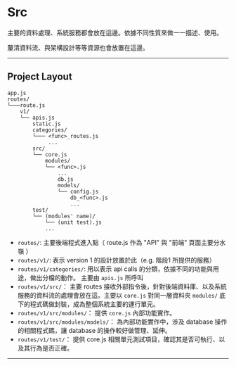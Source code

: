 # Src

主要的資料處理、系統服務都會放在這邊。依據不同性質來做一一描述、使用。

釐清資料流、與架構設計等等資源也會放置在這邊。

---

## Project Layout

```
app.js
routes/
└───route.js
    v1/
    └── apis.js
        static.js
        categories/
        └─── <func>_routes.js
             ...
        src/
        └── core.js
            modules/
            └── <func>.js
                ... 
                db.js
                models/
                └── config.js
                    db_<func>.js
                    ...
        test/
        └── (modules' name)/
            └── (unit test).js
            ...
```

* `routes/`: 主要後端程式進入點（ route.js 作為 "API" 與 "前端" 頁面主要分水嶺 ）
* `routes/v1/`: 表示 version 1 的設計放置於此（e.g. 階段1 所提供的服務）
* `routes/v1/categories/`: 用以表示 api calls 的分類，依據不同的功能與用途，做出分檔的動作。 主要由 `apis.js` 所呼叫
* `routes/v1/src/`： 主要 routes 接收外部指令後，針對後端資料庫、以及系統服務的資料流的處理會放在這。主要以 `core.js` 對同一層資料夾 `modules/` 底下的程式碼做封裝，成為整個系統主要的運行單元。
* `routes/v1/src/modules/`： 提供 `core.js` 內部功能實作。
* `routes/v1/src/modules/models/`： 為內部功能實作中，涉及 database 操作的相關程式碼，讓 database 的操作較好做管理、延伸。
* `routes/v1/test/`： 提供 core.js 相關單元測試項目，確認其是否可執行、以及其行為是否正確。

---

